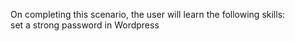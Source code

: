 

On completing this scenario, the user will learn the following skills:<br />
set a strong password in Wordpress
